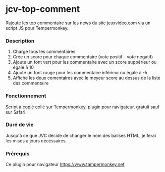 # jcv-top-comment

Rajoute les top commentaire sur les news du site jeuxvideo.com via un script JS pour Tempermonkey.

### Description

1) Charge tous les commentaires
2) Crée un score pour chaque commentaire (vote positif - vote négatif)
3) Ajoute un font vert pour les commentaire avec un score suppérieur ou égale à 10
4) Ajoute un font rouge pour les commentaire inférieur ou égale à -5
5) Affiche les deux comentaires avec le meyeur score au dessus de la liste des commentaire

### Fonctionnement

Script à copié collé sur Tempermonkey, plugin pour navigateur, gratuit sauf sur Safari.

### Duré de vie

Jusqu'à ce que JVC décide de changer le nom des balises HTML, je ferai les mises à jours nécéssaires.

### Prérequis

Ce plugin pour navigateur https://www.tampermonkey.net
